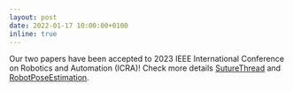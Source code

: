 ```yaml
---
layout: post
date: 2022-01-17 10:00:00+0100
inline: true
---
```


Our two papers have been accepted to 2023 IEEE International Conference on Robotics and Automation (ICRA)! Check more details [SutureThread](https://arxiv.org/abs/2209.13657) and [RobotPoseEstimation](https://lnnx2006.github.io/publications/).
